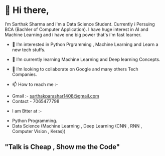 # 👋 Hi there, 

I’m Sarthak Sharma and i'm a Data Science Student. Currently i Persuing BCA (Bachler of Computer Application). I have huge interest in AI and Machine Learning
and i have one big power that's i'm fast learner.

- 👀 I’m interested in Python Prgramming , Machine Learning and Learn a new tech stuffs.
- 🌱 I’m currently learning Machine Learning and Deep learning Concepts.
- 💞️ I’m looking to collaborate on Google and many others Tech Companies.

- 📫 How to reach me :-
* Gmail :- sarthakparashar1408@gmail.com
* Contact - 7065477798

- I am Btter at :- 
* Python Programming.
* Data Science (Machine Learning , Deep Learning (CNN , RNN , Computer Vision , Keras))
    
    
## "Talk is Cheap , Show me the Code"
<!---
Sarthak-1408/Sarthak-1408 is a ✨ special ✨ repository because its `README.md` (this file) appears on your GitHub profile.
You can click the Preview link to take a look at your changes.
--->

